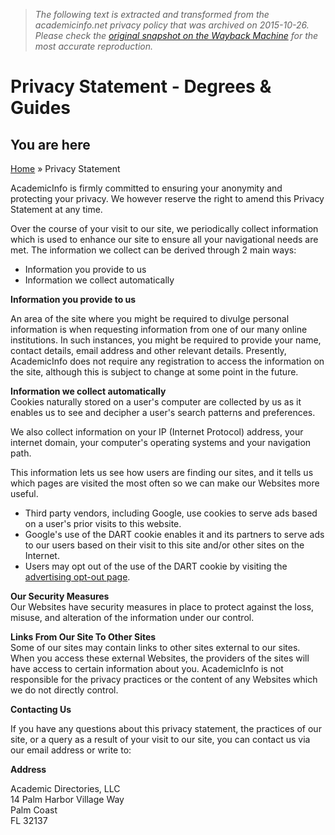 > *The following text is extracted and transformed from the academicinfo.net privacy policy that was archived on 2015-10-26. Please check the [original snapshot on the Wayback Machine](https://web.archive.org/web/20151026021036id_/http%3A//www.academicinfo.net/privacy-policy.html) for the most accurate reproduction.*

# Privacy Statement - Degrees & Guides

## You are here

[Home](https://web.archive.org/) » Privacy Statement

AcademicInfo is firmly committed to ensuring your anonymity and protecting your privacy. We however reserve the right to amend this Privacy Statement at any time.

Over the course of your visit to our site, we periodically collect information which is used to enhance our site to ensure all your navigational needs are met. The information we collect can be derived through 2 main ways:

  * Information you provide to us
  * Information we collect automatically



 **Information you provide to us**

An area of the site where you might be required to divulge personal information is when requesting information from one of our many online institutions. In such instances, you might be required to provide your name, contact details, email address and other relevant details. Presently, AcademicInfo does not require any registration to access the information on the site, although this is subject to change at some point in the future.

**Information we collect automatically**  
Cookies naturally stored on a user's computer are collected by us as it enables us to see and decipher a user's search patterns and preferences.

We also collect information on your IP (Internet Protocol) address, your internet domain, your computer's operating systems and your navigation path.

This information lets us see how users are finding our sites, and it tells us which pages are visited the most often so we can make our Websites more useful.

  * Third party vendors, including Google, use cookies to serve ads based on a user's prior visits to this website.
  * Google's use of the DART cookie enables it and its partners to serve ads to our users based on their visit to this site and/or other sites on the Internet.
  * Users may opt out of the use of the DART cookie by visiting the [advertising opt-out page](http://www.google.com/privacy_ads.html). 



**Our Security Measures**  
Our Websites have security measures in place to protect against the loss, misuse, and alteration of the information under our control.

**Links From Our Site To Other Sites**   
Some of our sites may contain links to other sites external to our sites. When you access these external Websites, the providers of the sites will have access to certain information about you. AcademicInfo is not responsible for the privacy practices or the content of any Websites which we do not directly control.

**Contacting Us**

If you have any questions about this privacy statement, the practices of our site, or a query as a result of your visit to our site, you can contact us via our email address or write to:

 **Address**

Academic Directories, LLC  
14 Palm Harbor Village Way  
Palm Coast  
FL 32137
